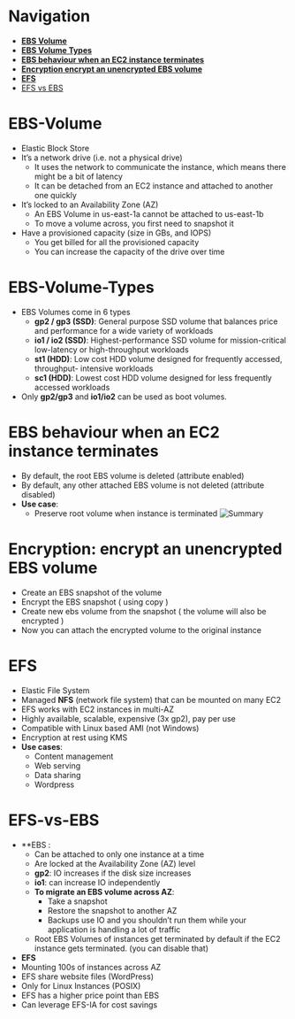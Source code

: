 # Navigation
- [**EBS Volume**](#EBS%20Volume)
- [**EBS Volume Types**](#EBS%20Volume%20Types)
- [**EBS behaviour when an EC2 instance terminates**](#EBS%20behaviour%20when%20an%20EC2%20instance%20terminates)
- [**Encryption encrypt an unencrypted EBS volume**](#Encryption%20encrypt%20an%20unencrypted%20EBS%20volume)
- [**EFS**](#EFS)
- [EFS vs EBS](#EFS%20vs%20EBS)
# EBS-Volume  
- Elastic Block Store
- It’s a network drive (i.e. not a physical drive)  
	- It uses the network to communicate the instance, which means there might be a bit of  latency  
	- It can be detached from an EC2 instance and attached to another one quickly  
- It’s locked to an Availability Zone (AZ)  
	- An EBS Volume in us-east-1a cannot be attached to us-east-1b  
	- To move a volume across, you first need to snapshot it  
- Have a provisioned capacity (size in GBs, and IOPS)  
	- You get billed for all the provisioned capacity  
	- You can increase the capacity of the drive over time

# EBS-Volume-Types  
- EBS Volumes come in 6 types  
	- **gp2 / gp3 (SSD)**: General purpose SSD volume that balances price and performance for  a wide variety of workloads  
	- **io1 / io2 (SSD)**: Highest-performance SSD volume for mission-critical low-latency or high-throughput workloads  
	- **st1 (HDD)**: Low cost HDD volume designed for frequently accessed, throughput- intensive workloads  
	- **sc1 (HDD)**: Lowest cost HDD volume designed for less frequently accessed workloads
- Only **gp2/gp3** and **io1/io2** can be used as boot volumes.
# EBS behaviour when an EC2 instance terminates 
- By default, the root EBS volume is deleted (attribute enabled)  
- By default, any other attached EBS volume is not deleted (attribute disabled)
- **Use case**: 
	- Preserve root volume when instance is terminated
![Summary](https://i.imgur.com/RaPaE3T.png)

# Encryption: encrypt an unencrypted EBS volume  
- Create an EBS snapshot of the volume  
- Encrypt the EBS snapshot ( using copy )  
- Create new ebs volume from the snapshot ( the volume will also be encrypted )  
- Now you can attach the encrypted volume to the original instance
# EFS 
- Elastic File System  
- Managed **NFS** (network file system) that can be mounted on many EC2  
- EFS works with EC2 instances in multi-AZ  
- Highly available, scalable, expensive (3x gp2), pay per use
- Compatible with Linux based AMI (not Windows) 
- Encryption at rest using KMS
- **Use cases**: 
	- Content management
	- Web serving
	- Data sharing
	- Wordpress

# EFS-vs-EBS
- **EBS :
	- Can be attached to only one instance at a time  
	- Are locked at the Availability Zone (AZ) level  
	- **gp2**: IO increases if the disk size increases  
	- **io1**: can increase IO independently  
	- **To migrate an EBS volume across AZ**:
		- Take a snapshot  
		- Restore the snapshot to another AZ  
		- Backups use IO and you shouldn’t run them while your application is handling a lot of traffic
	- Root EBS Volumes of instances get terminated by default if the EC2 instance gets terminated.  (you can disable that)
- **EFS**
- Mounting 100s of instances across AZ  
 - EFS share website files (WordPress)  
- Only for Linux Instances (POSIX)  
- EFS has a higher price point than EBS  
- Can leverage EFS-IA for cost savings 